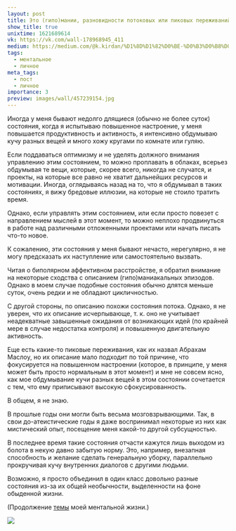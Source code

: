 ```yaml
---
layout: post
title: Это (гипо)мании, разновидности потоковых или пиковых переживаний? Или просто моменты "нормы"?
show_title: true
unixtime: 1621689614
vk: https://vk.com/wall-178968945_411
medium: https://medium.com/@k.kirdan/%D1%8D%D1%82%D0%BE-%D0%B3%D0%B8%D0%BF%D0%BE-%D0%BC%D0%B0%D0%BD%D0%B8%D0%B8-%D1%80%D0%B0%D0%B7%D0%BD%D0%BE%D0%B2%D0%B8%D0%B4%D0%BD%D0%BE%D1%81%D1%82%D0%B8-%D0%BF%D0%BE%D1%82%D0%BE%D0%BA%D0%BE%D0%B2%D1%8B%D1%85-%D0%B8%D0%BB%D0%B8-%D0%BF%D0%B8%D0%BA%D0%BE%D0%B2%D1%8B%D1%85-%D0%BF%D0%B5%D1%80%D0%B5%D0%B6%D0%B8%D0%B2%D0%B0%D0%BD%D0%B8%D0%B9-%D0%B8%D0%BB%D0%B8-%D0%BF%D1%80%D0%BE%D1%81%D1%82%D0%BE-%D0%BC%D0%BE%D0%BC%D0%B5%D0%BD%D1%82%D1%8B-%D0%BD%D0%BE%D1%80%D0%BC%D1%8B-a4d8716f2d59
tags:
  - ментальное
  - личное
meta_tags:
  - пост
  - личное
importance: 3
preview: images/wall/457239154.jpg
---
```

Иногда у меня бывают недолго длящиеся (обычно не более суток) состояния, когда я испытываю повышенное настроение, у меня повышается продуктивность и активность, я интенсивно обдумываю кучу разных вещей и много хожу кругами по комнате или гуляю.

Если поддаваться оптимизму и не уделять должного внимания управлению этим состоянием, то можно проплавать в облаках, всерьез обдумывая те вещи, которые, скорее всего, никогда не случатся, и проекты, на которые все равно не хватит дальнейших ресурсов и мотивации. Иногда, оглядываясь назад на то, что я обдумывал в таких состояниях, я вижу бредовые иллюзии, на которые не стоило тратить время.

Однако, если управлять этим состоянием, или если просто повезет с направлением мыслей в этот момент, то можно неплохо продвинуться в работе над различными отложенными проектами или начать писать что-то новое.

К сожалению, эти состояния у меня бывают нечасто, нерегулярно, я не могу предсказать их наступление или самостоятельно вызвать.

Читая о биполярном аффективном расстройстве, я обратил внимание на некоторые сходства с описанием (гипо)маниакальных эпизодов. Однако в моем случае подобные состояния обычно длятся меньше суток, очень редки и не обладают цикличностью.

С другой стороны, по описанию похожи состояния потока. Однако, я не уверен, что их описание исчерпывающе, т. к. оно не учитывает неадекватные завышенные ожидания от возникающих идей (по крайней мере в случае недостатка контроля) и повышенную двигательную активность.

Еще есть какие-то пиковые переживания, как их назвал Абрахам Маслоу, но их описание мало подходит по той причине, что фокусируется на повышенном настроении (которое, в принципе, у меня может быть просто нормальным в этот момент) и мне не совсем ясно, как мое обдумывание кучи разных вещей в этом состоянии сочетается с тем, что ему приписывают высокую сфокусированность.

В общем, я не знаю.

В прошлые годы они могли быть весьма мозговзрывающими. Так, в свои до-атеистические годы я даже воспринимал некоторые из них как мистический опыт, посещение меня какой-то другой субсущностью.

В последнее время такие состояния отчасти кажутся лишь выходом из болота в некую давно забытую норму. Это, например, внезапная способность и желание сделать генеральную уборку, параллельно прокручивая кучу внутренних диалогов с другими людьми.

Возможно, я просто объединил в один класс довольно разные состояния из-за их общей необычности, выделенности на фоне обыденной жизни.

(Продолжение [темы](301.html) моей ментальной жизни.)

<img src="images/wall/457239154.jpg">